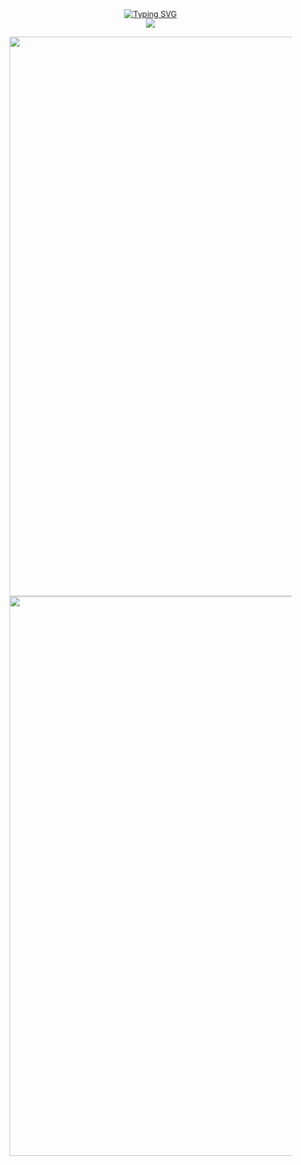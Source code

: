 <div style="display: flex;justify-content: center;align-items: center; flex-wrap: wrap;">
        <div style="width: 100%;display: flex;justify-content: center;column-gap: 1rem;">
            <a href="https://git.io/typing-svg"><img src="https://readme-typing-svg.demolab.com?font=Fira+Code&pause=1000&random=false&width=435&lines=Hello+This+is+Virus_Cui" alt="Typing SVG" /></a>
        </div>
        <div style="width: 100%;display: flex;justify-content: center;margin-bottom: 1rem;">
            <img align="center" src="https://skillicons.dev/icons?i=java,elasticsearch,redis,mysql,vue,nuxt&theme=light" />
        </div>
        <br/>
        <div style="width: 100%;display: flex;justify-content: center;column-gap: 1rem;">
            <img  width="1000" src="https://github-readme-stats.vercel.app/api?username=Virus-Cui&theme=calm_pink&include_all_commits=true&show_icons=true&hide_border=false" />
        </div>
        <div style="width: 100%;display: flex;justify-content: center;">
            <img width="1000" src="https://github-readme-activity-graph.vercel.app/graph?username=Virus-Cui&theme=github-compact&hide_border=true&area=true" />
        </div>
    </div>
